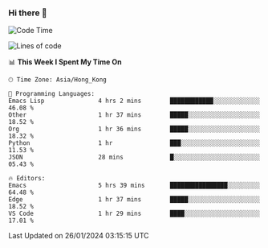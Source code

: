 ### Hi there 👋

<!--
**nicehiro/nicehiro** is a ✨ _special_ ✨ repository because its `README.md` (this file) appears on your GitHub profile.

Here are some ideas to get you started:

- 🔭 I’m currently working on ...
- 🌱 I’m currently learning ...
- 👯 I’m looking to collaborate on ...
- 🤔 I’m looking for help with ...
- 💬 Ask me about ...
- 📫 How to reach me: ...
- 😄 Pronouns: ...
- ⚡ Fun fact: ...
-->

<!--START_SECTION:waka-->
![Code Time](http://img.shields.io/badge/Code%20Time-200%20hrs%2041%20mins-blue)

![Lines of code](https://img.shields.io/badge/From%20Hello%20World%20I%27ve%20Written-2.6%20million%20lines%20of%20code-blue)

📊 **This Week I Spent My Time On** 

```text
🕑︎ Time Zone: Asia/Hong_Kong

💬 Programming Languages: 
Emacs Lisp               4 hrs 2 mins        ████████████░░░░░░░░░░░░░   46.08 % 
Other                    1 hr 37 mins        █████░░░░░░░░░░░░░░░░░░░░   18.52 % 
Org                      1 hr 36 mins        █████░░░░░░░░░░░░░░░░░░░░   18.32 % 
Python                   1 hr                ███░░░░░░░░░░░░░░░░░░░░░░   11.53 % 
JSON                     28 mins             █░░░░░░░░░░░░░░░░░░░░░░░░   05.43 % 

🔥 Editors: 
Emacs                    5 hrs 39 mins       ████████████████░░░░░░░░░   64.48 % 
Edge                     1 hr 37 mins        █████░░░░░░░░░░░░░░░░░░░░   18.52 % 
VS Code                  1 hr 29 mins        ████░░░░░░░░░░░░░░░░░░░░░   17.01 % 
```


 Last Updated on 26/01/2024 03:15:15 UTC
<!--END_SECTION:waka-->
